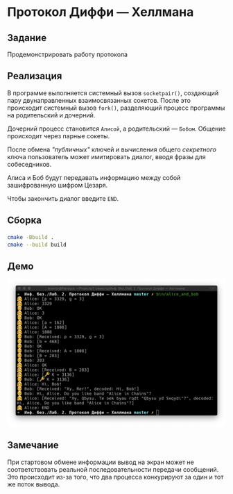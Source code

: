 # Протокол Диффи — Хеллмана

## Задание

Продемонстрировать работу протокола

## Реализация

В программе выполняется системный вызов `socketpair()`, создающий пару двунаправленных взаимосвязанных сокетов. После это происходит системный вызов `fork()`, разделяющий процесс программы на родительский и дочерний.

Дочерний процесс становится `Алисой`, а родительский — `Бобом`. Общение происходит через парные сокеты.

После обмена *"публичных"* ключей и вычисления общего *секретного* ключа пользователь может имитировать диалог, вводя фразы для собеседников.

Алиса и Боб будут передавать информацию между собой зашифрованную шифром Цезаря.

Чтобы закончить диалог введите `END`.

## Сборка

```bash
cmake -Bbuild .
cmake --build build
```

## Демо

![](images/demo.png)

## Замечание

При стартовом обмене информации вывод на экран может не соответствовать реальной последовательности передачи сообщений. Это происходит из-за того, что два процесса конкурируют за один и тот же поток вывода.
